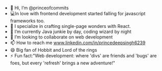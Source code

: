 - 👋 Hi, I’m @princeofcommits
- 💻In love with frontend development started falling for javascript frameworks too.
- 👀 I specialize in crafting single-page wonders with React. 
- 🌱 I’m currently Java junkie by day, coding wizard by night
- 💞️ I’m looking to collaborate on web development
- 📫 How to reach me www.linkedin.com/in/princedeepsingh6239
- 😄 Big fan of Hobbit and Lord of the rings
- ⚡ Fun fact:"Web development: where 'divs' are friends and 'bugs' are foes, but every 'refresh' brings a new adventure!"

<!---
princeofcommits/princeofcommits is a ✨ special ✨ repository because its `README.md` (this file) appears on your GitHub profile.
You can click the Preview link to take a look at your changes.
--->
